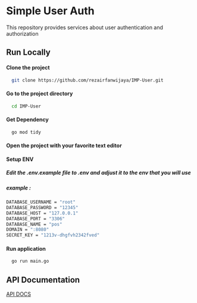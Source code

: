 # Simple User Auth

This repository provides services about user authentication and authorization

## Run Locally


#### Clone the project

```bash
  git clone https://github.com/rezairfanwijaya/IMP-User.git
```

#### Go to the project directory

```bash
  cd IMP-User
```

#### Get Dependency
```bash
  go mod tidy
```

#### Open the project with your favorite text editor

#### Setup ENV
##### Edit the .env.example file to .env and adjust it to the env that you will use
##### example :
```bash
DATABASE_USERNAME = "root"
DATABASE_PASSWORD = "12345"
DATABASE_HOST = "127.0.0.1"
DATABASE_PORT = "3306"
DATABASE_NAME = "pos"
DOMAIN = ":8080"
SECRET_KEY = "1213v-dhgfvh2342fved"
```

#### Run application
```bash
  go run main.go
```

## API Documentation
[API DOCS](https://documenter.getpostman.com/view/11940636/2s93K1pzzk)

